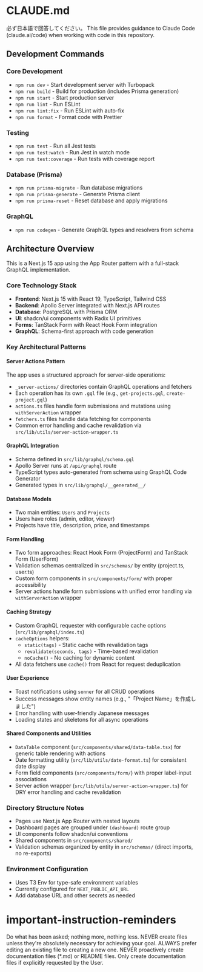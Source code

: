 # CLAUDE.md

必ず日本語で回答してください。
This file provides guidance to Claude Code (claude.ai/code) when working with code in this repository.

## Development Commands

### Core Development

- `npm run dev` - Start development server with Turbopack
- `npm run build` - Build for production (includes Prisma generation)
- `npm run start` - Start production server
- `npm run lint` - Run ESLint
- `npm run lint:fix` - Run ESLint with auto-fix
- `npm run format` - Format code with Prettier

### Testing

- `npm run test` - Run all Jest tests
- `npm run test:watch` - Run Jest in watch mode
- `npm run test:coverage` - Run tests with coverage report

### Database (Prisma)

- `npm run prisma-migrate` - Run database migrations
- `npm run prisma-generate` - Generate Prisma client
- `npm run prisma-reset` - Reset database and apply migrations

### GraphQL

- `npm run codegen` - Generate GraphQL types and resolvers from schema

## Architecture Overview

This is a Next.js 15 app using the App Router pattern with a full-stack GraphQL implementation.

### Core Technology Stack

- **Frontend**: Next.js 15 with React 19, TypeScript, Tailwind CSS
- **Backend**: Apollo Server integrated with Next.js API routes
- **Database**: PostgreSQL with Prisma ORM
- **UI**: shadcn/ui components with Radix UI primitives
- **Forms**: TanStack Form with React Hook Form integration
- **GraphQL**: Schema-first approach with code generation

### Key Architectural Patterns

#### Server Actions Pattern

The app uses a structured approach for server-side operations:

- `_server-actions/` directories contain GraphQL operations and fetchers
- Each operation has its own `.gql` file (e.g., `get-projects.gql`, `create-project.gql`)
- `actions.ts` files handle form submissions and mutations using `withServerAction` wrapper
- `fetchers.ts` files handle data fetching for components
- Common error handling and cache revalidation via `src/lib/utils/server-action-wrapper.ts`

#### GraphQL Integration

- Schema defined in `src/lib/graphql/schema.gql`
- Apollo Server runs at `/api/graphql` route
- TypeScript types auto-generated from schema using GraphQL Code Generator
- Generated types in `src/lib/graphql/__generated__/`

#### Database Models

- Two main entities: `Users` and `Projects`
- Users have roles (admin, editor, viewer)
- Projects have title, description, price, and timestamps

#### Form Handling

- Two form approaches: React Hook Form (ProjectForm) and TanStack Form (UserForm)
- Validation schemas centralized in `src/schemas/` by entity (project.ts, user.ts)
- Custom form components in `src/components/form/` with proper accessibility
- Server actions handle form submissions with unified error handling via `withServerAction` wrapper

#### Caching Strategy

- Custom GraphQL requester with configurable cache options (`src/lib/graphql/index.ts`)
- `cacheOptions` helpers:
  - `static(tags)` - Static cache with revalidation tags
  - `revalidate(seconds, tags)` - Time-based revalidation
  - `noCache()` - No caching for dynamic content
- All data fetchers use `cache()` from React for request deduplication

#### User Experience

- Toast notifications using `sonner` for all CRUD operations
- Success messages show entity names (e.g., "「Project Name」を作成しました")
- Error handling with user-friendly Japanese messages
- Loading states and skeletons for all async operations

#### Shared Components and Utilities

- `DataTable` component (`src/components/shared/data-table.tsx`) for generic table rendering with actions
- Date formatting utility (`src/lib/utils/date-format.ts`) for consistent date display
- Form field components (`src/components/form/`) with proper label-input associations
- Server action wrapper (`src/lib/utils/server-action-wrapper.ts`) for DRY error handling and cache revalidation

### Directory Structure Notes

- Pages use Next.js App Router with nested layouts
- Dashboard pages are grouped under `(dashboard)` route group
- UI components follow shadcn/ui conventions
- Shared components in `src/components/shared/`
- Validation schemas organized by entity in `src/schemas/` (direct imports, no re-exports)

### Environment Configuration

- Uses T3 Env for type-safe environment variables
- Currently configured for `NEXT_PUBLIC_API_URL`
- Add database URL and other secrets as needed

# important-instruction-reminders
Do what has been asked; nothing more, nothing less.
NEVER create files unless they're absolutely necessary for achieving your goal.
ALWAYS prefer editing an existing file to creating a new one.
NEVER proactively create documentation files (*.md) or README files. Only create documentation files if explicitly requested by the User.
